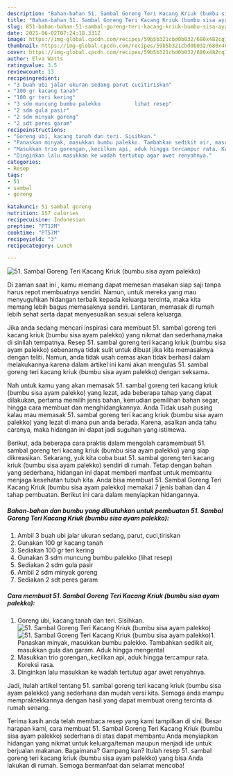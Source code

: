 ```yaml
---
description: "Bahan-bahan 51. Sambal Goreng Teri Kacang Kriuk (bumbu sisa ayam palekko) yang enak Untuk Jualan"
title: "Bahan-bahan 51. Sambal Goreng Teri Kacang Kriuk (bumbu sisa ayam palekko) yang enak Untuk Jualan"
slug: 851-bahan-bahan-51-sambal-goreng-teri-kacang-kriuk-bumbu-sisa-ayam-palekko-yang-enak-untuk-jualan
date: 2021-06-02T07:24:18.331Z
image: https://img-global.cpcdn.com/recipes/59b5b321cbd0b032/680x482cq70/51-sambal-goreng-teri-kacang-kriuk-bumbu-sisa-ayam-palekko-foto-resep-utama.jpg
thumbnail: https://img-global.cpcdn.com/recipes/59b5b321cbd0b032/680x482cq70/51-sambal-goreng-teri-kacang-kriuk-bumbu-sisa-ayam-palekko-foto-resep-utama.jpg
cover: https://img-global.cpcdn.com/recipes/59b5b321cbd0b032/680x482cq70/51-sambal-goreng-teri-kacang-kriuk-bumbu-sisa-ayam-palekko-foto-resep-utama.jpg
author: Elva Watts
ratingvalue: 3.5
reviewcount: 13
recipeingredient:
- "3 buah ubi jalar ukuran sedang parut cucitiriskan"
- "100 gr kacang tanah"
- "100 gr teri kering"
- "3 sdm muncung bumbu palekko           lihat resep"
- "2 sdm gula pasir"
- "2 sdm minyak goreng"
- "2 sdt peres garam"
recipeinstructions:
- "Goreng ubi, kacang tanah dan teri. Sisihkan."
- "Panaskan minyak, masukkan bumbu palekko. Tambahkan sedikit air, masukkan gula dan garam. Aduk hingga mengental"
- "Masukkan trio gorengan,,kecilkan api, aduk hingga tercampur rata. Koreksi rasa."
- "Dinginkan lalu masukkan ke wadah tertutup agar awet renyahnya."
categories:
- Resep
tags:
- 51
- sambal
- goreng

katakunci: 51 sambal goreng 
nutrition: 157 calories
recipecuisine: Indonesian
preptime: "PT12M"
cooktime: "PT57M"
recipeyield: "3"
recipecategory: Lunch

---
```



![51. Sambal Goreng Teri Kacang Kriuk (bumbu sisa ayam palekko)](https://img-global.cpcdn.com/recipes/59b5b321cbd0b032/680x482cq70/51-sambal-goreng-teri-kacang-kriuk-bumbu-sisa-ayam-palekko-foto-resep-utama.jpg)

Di zaman  saat ini , kamu memang dapat memesan masakan siap saji tanpa harus repot membuatnya sendiri. Namun, untuk mereka yang mau menyuguhkan hidangan terbaik kepada keluarga tercinta, maka kita memang lebih bagus memasaknya sendiri. Lantaran, memasak di rumah lebih sehat serta dapat menyesuaikan sesuai selera keluarga.

Jika anda sedang mencari inspirasi cara membuat 51. sambal goreng teri kacang kriuk (bumbu sisa ayam palekko) yang nikmat dan sederhana,maka di sinilah tempatnya. Resep 51. sambal goreng teri kacang kriuk (bumbu sisa ayam palekko)  sebenarnya tidak sulit untuk dibuat jika kita memasaknya dengan teliti. Namun, anda tidak usah cemas akan tidak berhasil dalam melakukannya 
karena dalam artikel ini kami akan mengulas 51. sambal goreng teri kacang kriuk (bumbu sisa ayam palekko) dengan seksama.  



Nah untuk kamu yang akan memasak 51. sambal goreng teri kacang kriuk (bumbu sisa ayam palekko) yang lezat, ada beberapa tahap yang dapat dilakukan, pertama memilih jenis bahan, kemudian pemilihan bahan segar, hingga cara membuat dan menghidangkannya. Anda Tidak usah pusing kalau mau memasak 51. sambal goreng teri kacang kriuk (bumbu sisa ayam palekko) yang lezat di mana pun anda berada. Karena, asalkan anda  tahu caranya, maka hidangan ini dapat jadi suguhan yang istimewa.

Berikut, ada beberapa cara praktis  dalam mengolah caramembuat 51. sambal goreng teri kacang kriuk (bumbu sisa ayam palekko) yang siap dikreasikan. Sekarang, yuk kita coba buat 51. sambal goreng teri kacang kriuk (bumbu sisa ayam palekko) sendiri di rumah. Tetap dengan bahan yang sederhana, hidangan ini dapat memberi manfaat untuk membantu menjaga kesehatan tubuh kita. Anda bisa membuat 51. Sambal Goreng Teri Kacang Kriuk (bumbu sisa ayam palekko) memakai 7 jenis bahan dan 4 tahap pembuatan. Berikut ini cara dalam menyiapkan hidangannya.

<!--inarticleads1-->

##### Bahan-bahan dan bumbu yang dibutuhkan untuk pembuatan 51. Sambal Goreng Teri Kacang Kriuk (bumbu sisa ayam palekko):

1. Ambil 3 buah ubi jalar ukuran sedang, parut, cuci,tiriskan
1. Gunakan 100 gr kacang tanah
1. Sediakan 100 gr teri kering
1. Gunakan 3 sdm muncung bumbu palekko           (lihat resep)
1. Sediakan 2 sdm gula pasir
1. Ambil 2 sdm minyak goreng
1. Sediakan 2 sdt peres garam




<!--inarticleads2-->

##### Cara membuat 51. Sambal Goreng Teri Kacang Kriuk (bumbu sisa ayam palekko):

1. Goreng ubi, kacang tanah dan teri. Sisihkan.
<img src="https://img-global.cpcdn.com/steps/cf5edbbc2d7281c3/160x128cq70/51-sambal-goreng-teri-kacang-kriuk-bumbu-sisa-ayam-palekko-langkah-memasak-1-foto.jpg" alt="51. Sambal Goreng Teri Kacang Kriuk (bumbu sisa ayam palekko)"><img src="https://img-global.cpcdn.com/steps/4e068075f49c5476/160x128cq70/51-sambal-goreng-teri-kacang-kriuk-bumbu-sisa-ayam-palekko-langkah-memasak-1-foto.jpg" alt="51. Sambal Goreng Teri Kacang Kriuk (bumbu sisa ayam palekko)">1. Panaskan minyak, masukkan bumbu palekko. Tambahkan sedikit air, masukkan gula dan garam. Aduk hingga mengental
1. Masukkan trio gorengan,,kecilkan api, aduk hingga tercampur rata. Koreksi rasa.
1. Dinginkan lalu masukkan ke wadah tertutup agar awet renyahnya.




Jadi, itulah artikel tentang  51. sambal goreng teri kacang kriuk (bumbu sisa ayam palekko)  yang sederhana dan mudah versi kita. Semoga anda mampu mempraktekkannya dengan hasil yang dapat membuat oreng tercinta di rumah senang. 

Terima kasih anda telah membaca resep yang kami tampilkan di sini. Besar harapan kami, cara membuat  51. Sambal Goreng Teri Kacang Kriuk (bumbu sisa ayam palekko) sederhana di atas dapat membantu Anda menyiapkan hidangan yang nikmat untuk keluarga/teman maupun menjadi ide untuk berjualan makanan. Bagaimana? Gampang kan? Itulah resep 51. sambal goreng teri kacang kriuk (bumbu sisa ayam palekko) yang bisa Anda lakukan di rumah. Semoga bermanfaat dan selamat mencoba!

